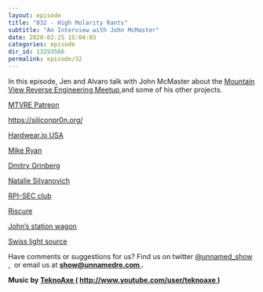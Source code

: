 ```yaml
---
layout: episode
title: "032 - High Molarity Rants"
subtitle: "An Interview with John McMaster"
date: 2020-02-25 15:04:03
categories: episode
dir_id: 13293566
permalink: episode/32
---
```

<p>
 In this episode, Jen and Alvaro talk with John McMaster about the
 <a href="https://www.meetup.com/Mountain-View-Reverse-Engineering-Meetup/">
  Mountain View Reverse Engineering Meetup
 </a>
 and some of his other projects.
</p>
<p>
 <a href="https://www.patreon.com/mtvre">
  MTVRE Patreon
 </a>
</p>
<p>
 <a href="https://siliconpr0n.org/">
  https://siliconpr0n.org/
 </a>
</p>
<p>
 <a href="https://hardwear.io/">
  Hardwear.io USA
 </a>
</p>
<p>
 <a href="http://bluetooth.expert/">
  Mike Ryan
 </a>
</p>
<p>
 <a href="http://dmitry.gr/">
  Dmitry Grinberg
 </a>
</p>
<p>
 <a href="http://natashenka.ca/">
  Natalie Silvanovich
 </a>
</p>
<p>
 <a href="https://rpis.ec/">
  RPI-SEC club
 </a>
</p>
<p>
 <a href="https://www.riscure.com/">
  Riscure
 </a>
</p>
<p>
 <a href="https://uvicrec.blogspot.com/2016/01/the-mcmaster-car.html">
  John’s station wagon
 </a>
</p>
<p>
 <a href="https://www.psi.ch/en/sls">
  Swiss light source
 </a>
</p>
<p>
</p>
<p>
 Have comments or suggestions for us? Find us on twitter
 <a href="https://twitter.com/unnamed_show">
  @unnamed_show
 </a>
 ,  or email us at
 <a href="mailto:show@unnamedre.com">
  <strong>
   show@unnamedre.com
  </strong>
 </a>
 <strong>
  .
 </strong>
</p>
<p>
 <strong>
  Music by
 </strong>
 <a href="http://www.teknoaxe.com">
  <strong>
   TeknoAxe
  </strong>
 </a>
 <strong>
  (
 </strong>
 <a href="http://www.youtube.com/user/teknoaxe">
  <strong>
   http://www.youtube.com/user/teknoaxe
  </strong>
 </a>
 <strong>
  )
 </strong>
</p>
